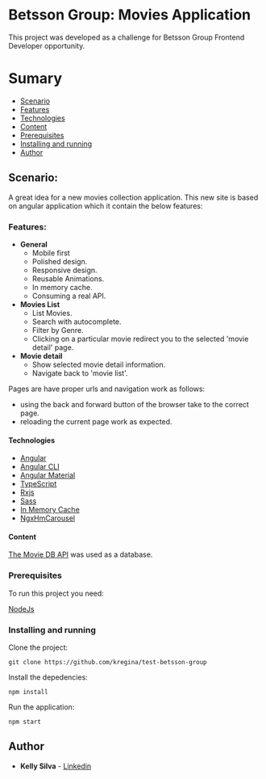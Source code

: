 # Betsson Group: Movies Application

This project was developed as a challenge for Betsson Group Frontend Developer opportunity.

# Sumary

- [Scenario](#scenario)
- [Features](#features)
- [Technologies](#technologies)
- [Content](#content)
- [Prerequisites](#prerequisites)
- [Installing and running](#installing-and-running)
- [Author](#author)

## Scenario:

A great idea for a new movies collection application. This new site is based on angular application which it contain the below features:

### Features:

- **General**
  - Mobile first
  - Polished design.
  - Responsive design.
  - Reusable Animations.
  - In memory cache.
  - Consuming a real API.
- **Movies List**
  - List Movies.
  - Search with autocomplete.
  - Filter by Genre.
  - Clicking on a particular movie redirect you to the selected &#39;movie detail&#39; page.
- **Movie detail**
  - Show selected movie detail information.
  - Navigate back to &#39;movie list&#39;.

Pages are have proper urls and navigation work as follows:
  * using the back and forward button of the browser take to the correct page.
  * reloading the current page work as expected.

#### Technologies

- [Angular](https://angular.io/)
- [Angular CLI](https://cli.angular.io/)
- [Angular Material](https://material.angular.io/)
- [TypeScript](https://www.typescriptlang.org/)
- [Rxjs](https://github.com/ReactiveX/rxjs)
- [Sass](http://sass-lang.com/)
- [In Memory Cache](https://github.com/angelnikolov/ngx-cacheable)
- [NgxHmCarousel](https://alanzouhome.firebaseapp.com/package/NgxHmCarousel)

#### Content

[The Movie DB API](https://www.themoviedb.org/documentation/api) was used as a database.

### Prerequisites

To run this project you need:

[NodeJs](https://nodejs.org/en/download/)

### Installing and running

Clone the project:

```
git clone https://github.com/kregina/test-betsson-group
```

Install the depedencies:

```
npm install
```

Run the application:

```
npm start
```
## Author

* **Kelly Silva** - [Linkedin](https://www.linkedin.com/in/kregina/)
